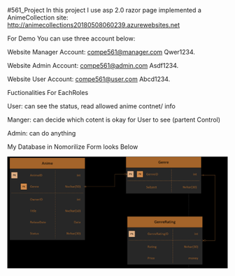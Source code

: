 #561_Project
In this project I use asp 2.0 razor page 
implemented a AnimeCollection site:  http://animecollections20180508060239.azurewebsites.net

For Demo You can use three account below:

Website Manager Account:
compe561@manager.com
Qwer1234.

Website Admin Account:
compe561@admin.com
Asdf1234.

Website User Account:
compe561@user.com
Abcd1234.

Fuctionalities For EachRoles

User: can see the status, read allowed anime contnet/ info

Manger: can decide which cotent is okay for User to see (partent Control)

Admin: can do anything 


My Database in Nomorilize Form looks Below

![alt text](https://github.com/leyulin/561_Project/blob/master/AnimeCollectionDb.png)








